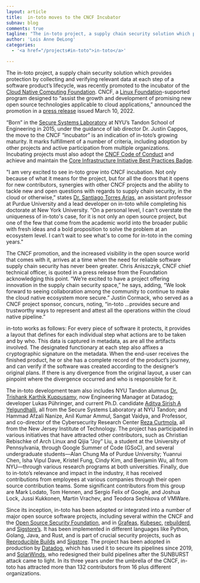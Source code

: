 ```yaml
---
layout: article
title:  in-toto moves to the CNCF Incubator
subnav: blog
comments: true
tagline: "The in-toto project, a supply chain security solution which provides protection by collecting and verifying relevant data at each step of a software product’s lifecycle,  was recently promoted to the incubator of the Cloud Native Computing Foundation."
author: 'Lois Anne DeLong'
categories:
  - '<a href="/projects#in-toto">in-toto</a>'

---
```


The in-toto project, a supply chain security solution which provides protection by collecting and verifying relevant data at each step of a software product’s lifecycle,  was recently promoted to the incubator of the [Cloud Native Computing Foundation](https://www.cncf.io/).  CNCF, a [Linux Foundation](https://www.linuxfoundation.org/ )-supported program designed to “assist the growth and development of promising new open source technologies applicable to cloud applications,” announced the promotion in a [press release](https://www.cncf.io/blog/2022/03/10/supply-chain-security-project-in-toto-moves-to-the-cncf-incubator/)  issued March 10, 2022.

“Born” in the [Secure Systems Laboratory](https://ssl.engineering.nyu.edu/)  at NYU’s Tandon School of Engineering in 2015, under the guidance of lab director Dr. Justin Cappos, the move to the CNCF “incubator” is an indication of in-toto’s growing maturity. It marks fulfillment of a number of criteria, including adoption by other projects and active participation from multiple organizations. Incubating projects must also adopt the [CNCF Code of Conduct](https://github.com/cncf/foundation/blob/main/code-of-conduct.md)  and achieve and maintain the [Core Infrastructure Initiative Best Practices Badge](https://bestpractices.coreinfrastructure.org/en). 

"I am very excited to see in-toto grow into CNCF incubation. Not only because of what it means for the project, but for all the doors that it opens for new contributors, synergies with other CNCF projects and the ability to tackle new and open questions with regards to supply chain security, in the cloud or otherwise,” states [Dr. Santiago Torres Arias](https://www.cerias.purdue.edu/site/people/faculty/view/3153), an assistant professor at Purdue University and a lead developer on in-toto while completing his doctorate at New York University.  “On a personal level, I can't overstate the uniqueness of in-toto's case, for it is not only an open source project, but one of the few that come from the academic world into the broader public with fresh ideas and a bold proposition to solve the problem at an ecosystem level. I can't wait to see what's to come for in-toto in the coming years."

The CNCF promotion, and the increased visibility in the open source world that comes with it, arrives at a time when the need for reliable software supply chain security has never been greater. Chris Aniszczyk, CNCF chief technical officer, is quoted in a press release from the Foundation acknowledging this point. “We’re excited to have a project offering innovation in the supply chain security space,” he says, adding, “We look forward to seeing collaboration among the community to continue to make the cloud native ecosystem more secure.” Justin Cormack, who served as a CNCF project sponsor, concurs, noting, “in-toto …provides secure and trustworthy ways to represent and attest all the operations within the cloud native pipeline.”

in-toto works as follows: For every piece of software it protects, it provides a layout that defines for each individual step what actions are to be taken and by who. This data is captured in metadata, as are all the artifacts involved. The designated functionary at each step also affixes a cryptographic signature on the metadata. When the end-user receives the finished product, he or she has a complete record of the product’s  journey, and can verify if the software was created according to the designer’s original plans.  If there is any divergence from the original layout, a user can pinpoint where the divergence occurred and who is responsible for it. 

The in-toto development team also includes NYU Tandon alumnus [Dr. Trishank Karthik Kuppusamy](https://www.linkedin.com/in/trishank-karthik-kuppusamy), now Engineering Manager at Datadog; developer Lukas Pühringer, and current Ph.D. candidate [Aditya Sirish A Yelgundhalli](https://engineering.nyu.edu/student/aditya-sirish-yelgundhalli), all from the Secure Systems Laboratory at NYU Tandon; and Hammad Afzali Nanize, Anil Kumar Ammul, Sangat Vaidya, and Professor, and co-director of the Cybersecurity Research Center [Reza Curtmola](https://web.njit.edu/~crix/), all from the New Jersey Institute of Technology. The project has participated in various initiatives that have attracted other contributors, such as Christian Rebischke of Arch Linux and Qijia “Joy” Liu, a student at the University of Pennsylvania, through Google Summer of Code (GSoC), and several undergraduate students—Alan Chung Ma of Purdue University; Yuanrui Chen, Isha Vipul Dave, Kristel Fung, Cindy Kim, and Benjamin Wu, all from NYU—through various research programs at both universities. Finally, due to in-toto’s relevance and impact in the industry, it has received contributions from employees at various companies through their open source contribution teams. Some significant contributors from this group are Mark Lodato, Tom Hennen, and Sergio Felix of Google, and Joshua Lock, Jussi Kukkonen, Martin Vrachev, and Teodora Sechkova of VMWare.

Since its inception, in-toto has been adopted or integrated into a number of major open source software projects, including several within the CNCF and the [Open Source Security Foundation](https://openssf.org/), and in [Grafeas](https://grafeas), [Kubesec](https://kubesec.io/), [rebuilderd](https://rebuilderd.com),  and [Sigstore’s](https://github.com/sigstore/cosign/blob/main/specs/COSIGN_PREDICATE_SPEC.md). It has been implemented in different languages like Python, Golang, Java, and Rust, and is part of crucial security projects, such as [Reproducible Builds](https://reproducible-builds.org/)  and [Sigstore](https://www.sigstore.dev/). The project has been adopted in production by [Datadog](https://www.datadoghq.com/), which has used it to secure its pipelines since 2019, and [SolarWinds](https://static.sched.com/hosted_files/supplychainsecurityconna21/df/SupplyChainCon-TrevorRosen-Keynote.pdf), who redesigned their build pipelines after the SUNBURST attack came to light.  In its three years under the umbrella of the CNCF, in-toto has attracted more than 132 contributors from 16 plus different organizations. 
